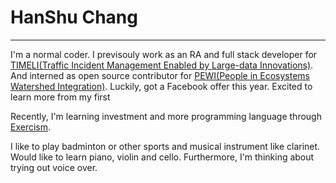 # HanShu Chang
---

I'm a normal coder. I previsouly work as an RA and full stack developer for [TIMELI(Traffic Incident Management Enabled by Large-data Innovations)](https://www.news.iastate.edu/news/2017/03/22/timeli). And interned as open source contributor for [PEWI(People in Ecosystems Watershed Integration)](https://www.nrem.iastate.edu/pewi/). Luckily, got a Facebook offer this year. Excited to learn more from my first

Recently, I'm learning investment and more programming language through [Exercism](https://exercism.io/).

I like to play badminton or other sports and musical instrument like clarinet. Would like to learn piano, violin and cello. Furthermore, I'm thinking about trying out voice over. 
